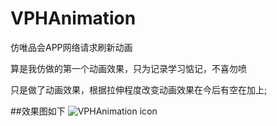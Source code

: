 # VPHAnimation
仿唯品会APP网络请求刷新动画

算是我仿做的第一个动画效果，只为记录学习惦记，不喜勿喷

只是做了动画效果，根据拉伸程度改变动画效果在今后有空在加上;

##效果图如下
![VPHAnimation icon](https://github.com/honzon-0/VPHAnimation/blob/master/唯品会网络请求刷新动画/source/VPHAnimationGif.gif)
